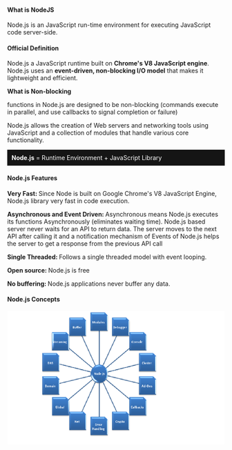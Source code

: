 <h4>What is NodeJS</h4>
<p>Node.js is an JavaScript run-time environment for executing JavaScript code server-side.</p>
<h4>Official Definition</h4>
<p>Node.js a JavaScript runtime built on <b>Chrome's V8 JavaScript engine</b>. Node.js uses an <b>event-driven, non-blocking I/O model</b> that makes it lightweight and efficient. </p>
<p><b>What is Non-blocking</b></p>
<p>functions in Node.js are designed to be non-blocking (commands execute in parallel, and use callbacks to signal completion or failure)
<p> Node.js allows the creation of Web servers and networking tools using JavaScript and a collection of modules that handle various core functionality.</p>
<p class="card" style="background-color: #151515;color: white;padding: 10px;">
	<b>Node.js</b> = Runtime Environment + JavaScript Library 
</p>
<h4>Node.js Features</h4>
<p><b>Very Fast: </b> Since Node is built on Google Chrome's V8 JavaScript Engine, Node.js library very fast in code execution.   </p>
<p><b>Asynchronous and Event Driven: </b>Asynchronous means Node.js executes its functions Asynchronously (eliminates waiting time). Node.js based server never waits for an API to return data. The server moves to the next API after calling it and a notification mechanism of Events of Node.js helps the server to get a response from the previous API call</p>
<p><b>Single Threaded: </b> Follows a single threaded model with event looping.</p>
<p><b>Open source: </b> Node.js is free</p>
<p><b>No buffering: </b>Node.js applications never buffer any data.</p>
<h4>Node.js Concepts</h4>

![nodejsConcepts](https://github.com/pioneercoders/pc-tutorials/blob/master/node-js/images/nodejsConcepts.png)
